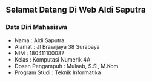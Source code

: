 ## Selamat Datang Di Web Aldi Saputra

### Data Diri Mahasiswa
- Nama : Aldi Saputra
- Alamat : Jl Brawijaya 38 Surabaya
- NIM : 180411100087
- Kelas : Komputasi Numerik 4A
- Dosen Pengampuh : Mulaab, S.Si, M.Kom
- Program Studi : Teknik Informatika